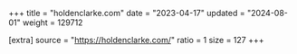 +++
title = "holdenclarke.com"
date = "2023-04-17"
updated = "2024-08-01"
weight = 129712

[extra]
source = "https://holdenclarke.com/"
ratio = 1
size = 127
+++
